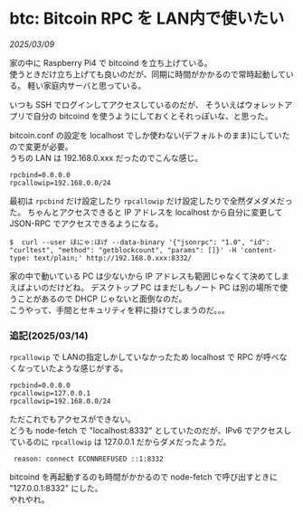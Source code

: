 # btc: Bitcoin RPC を LAN内で使いたい

_2025/03/09_

家の中に Raspberry Pi4 で bitcoind を立ち上げている。  
使うときだけ立ち上げても良いのだが、同期に時間がかかるので常時起動している。
軽い家庭内サーバと思っている。

いつも SSH でログインしてアクセスしているのだが、
そういえばウォレットアプリで自分の bitcoind を使うようにしておくとそれっぽいな、と思った。

bitcoin.conf の設定を localhost でしか使わない(デフォルトのまま)にしていたので変更が必要。  
うちの LAN は 192.168.0.xxx だったのでこんな感じ。

```
rpcbind=0.0.0.0
rpcallowip=192.168.0.0/24
```

最初は `rpcbind` だけ設定したり `rpcallowip` だけ設定したりで全然ダメダメだった。
ちゃんとアクセスできると IP アドレスを localhost から自分に変更して JSON-RPC でアクセスできるようになる。

```console
$  curl --user ほにゃ:ほげ --data-binary '{"jsonrpc": "1.0", "id": "curltest", "method": "getblockcount", "params": []}' -H 'content-type: text/plain;' http://192.168.0.xxx:8332/
```

家の中で動いている PC は少ないから IP アドレスも範囲じゃなくて決めてしまえばよいのだけどね。
デスクトップ PC はまだしもノート PC は別の場所で使うことがあるので DHCP じゃないと面倒なのだ。  
こうやって、手間とセキュリティを秤に掛けてしまうのだ。。。

### 追記(2025/03/14)

`rpcallowip` で LANの指定しかしていなかったため localhost で RPC が呼べなくなっていたような感じがする。  

```
rpcbind=0.0.0.0
rpcallowip=127.0.0.1
rpcallowip=192.168.0.0/24
```

ただこれでもアクセスができない。  
どうも node-fetch で "localhost:8332" としていたのだが、IPv6 でアクセスしているのに `rpcallowip` は 127.0.0.1 だからダメだったようだ。

```
 reason: connect ECONNREFUSED ::1:8332
 ```

bitcoind を再起動するのも時間がかかるので node-fetch で呼び出すときに "127.0.0.1:8332" にした。  
やれやれ。
